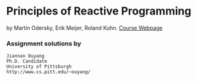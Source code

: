 # Principles of Reactive Programming
by Martin Odersky, Erik Meijer, Roland Kuhn.
[Course Webpage](https://class.coursera.org/reactive-002)

### Assignment solutions by 
```
Jiannan Ouyang
Ph.D. Candidate
University of Pittsburgh
http://www.cs.pitt.edu/~ouyang/
```

